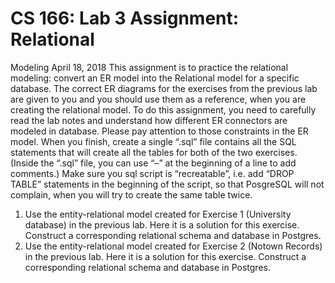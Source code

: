 # CS 166: Lab 3 Assignment: Relational
Modeling
April 18, 2018
This assignment is to practice the relational modeling: convert an ER
model into the Relational model for a specific database. The correct ER
diagrams for the exercises from the previous lab are given to you and you
should use them as a reference, when you are creating the relational model.
To do this assignment, you need to carefully read the lab notes and understand how different ER connectors are modeled in database. Please pay
attention to those constraints in the ER model. When you finish, create
a single “.sql” file contains all the SQL statements that will create all the
tables for both of the two exercises. (Inside the “.sql” file, you can use “–”
at the beginning of a line to add comments.) Make sure you sql script is
“recreatable”, i.e. add “DROP TABLE” statements in the beginning of the
script, so that PosgreSQL will not complain, when you will try to create the
same table twice.
1. Use the entity-relational model created for Exercise 1 (University database)
in the previous lab. Here it is a solution for this exercise. Construct a
corresponding relational schema and database in Postgres.
2. Use the entity-relational model created for Exercise 2 (Notown Records)
in the previous lab. Here it is a solution for this exercise. Construct a
corresponding relational schema and database in Postgres.
